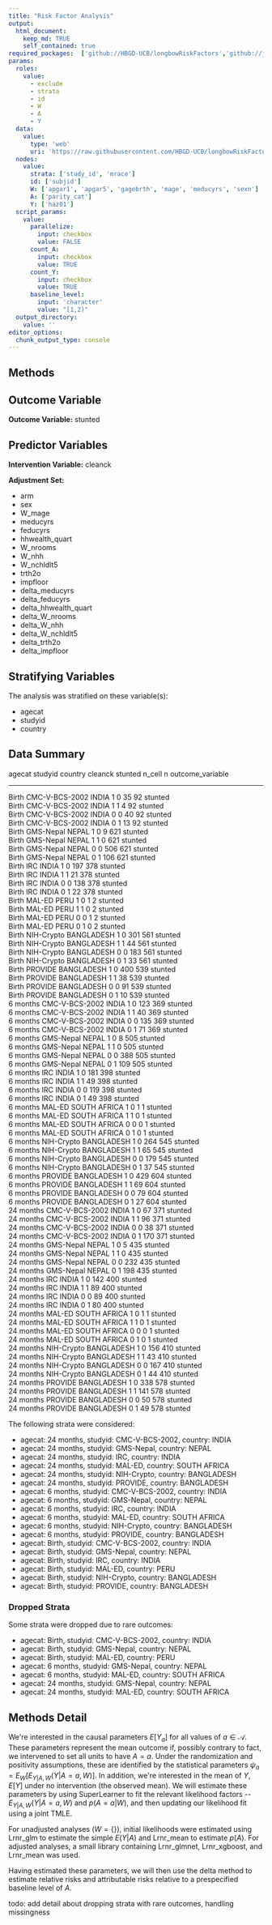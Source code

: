 ```yaml
---
title: "Risk Factor Analysis"
output: 
  html_document:
    keep_md: TRUE
    self_contained: true
required_packages:  ['github://HBGD-UCB/longbowRiskFactors','github://jeremyrcoyle/skimr@vector_types', 'github://tlverse/delayed']
params:
  roles:
    value:
      - exclude
      - strata
      - id
      - W
      - A
      - Y
  data: 
    value: 
      type: 'web'
      uri: 'https://raw.githubusercontent.com/HBGD-UCB/longbowRiskFactors/master/inst/sample_data/birthwt_data.rdata'
  nodes:
    value:
      strata: ['study_id', 'mrace']
      id: ['subjid']
      W: ['apgar1', 'apgar5', 'gagebrth', 'mage', 'meducyrs', 'sexn']
      A: ['parity_cat']
      Y: ['haz01']
  script_params:
    value:
      parallelize:
        input: checkbox
        value: FALSE
      count_A:
        input: checkbox
        value: TRUE
      count_Y:
        input: checkbox
        value: TRUE        
      baseline_level:
        input: 'character'
        value: "[1,2)"
  output_directory:
    value: ''
editor_options: 
  chunk_output_type: console
---
```








## Methods
## Outcome Variable

**Outcome Variable:** stunted

## Predictor Variables

**Intervention Variable:** cleanck

**Adjustment Set:**

* arm
* sex
* W_mage
* meducyrs
* feducyrs
* hhwealth_quart
* W_nrooms
* W_nhh
* W_nchldlt5
* trth2o
* impfloor
* delta_meducyrs
* delta_feducyrs
* delta_hhwealth_quart
* delta_W_nrooms
* delta_W_nhh
* delta_W_nchldlt5
* delta_trth2o
* delta_impfloor

## Stratifying Variables

The analysis was stratified on these variable(s):

* agecat
* studyid
* country

## Data Summary

agecat      studyid          country        cleanck    stunted   n_cell     n  outcome_variable 
----------  ---------------  -------------  --------  --------  -------  ----  -----------------
Birth       CMC-V-BCS-2002   INDIA          1                0       35    92  stunted          
Birth       CMC-V-BCS-2002   INDIA          1                1        4    92  stunted          
Birth       CMC-V-BCS-2002   INDIA          0                0       40    92  stunted          
Birth       CMC-V-BCS-2002   INDIA          0                1       13    92  stunted          
Birth       GMS-Nepal        NEPAL          1                0        9   621  stunted          
Birth       GMS-Nepal        NEPAL          1                1        0   621  stunted          
Birth       GMS-Nepal        NEPAL          0                0      506   621  stunted          
Birth       GMS-Nepal        NEPAL          0                1      106   621  stunted          
Birth       IRC              INDIA          1                0      197   378  stunted          
Birth       IRC              INDIA          1                1       21   378  stunted          
Birth       IRC              INDIA          0                0      138   378  stunted          
Birth       IRC              INDIA          0                1       22   378  stunted          
Birth       MAL-ED           PERU           1                0        1     2  stunted          
Birth       MAL-ED           PERU           1                1        0     2  stunted          
Birth       MAL-ED           PERU           0                0        1     2  stunted          
Birth       MAL-ED           PERU           0                1        0     2  stunted          
Birth       NIH-Crypto       BANGLADESH     1                0      301   561  stunted          
Birth       NIH-Crypto       BANGLADESH     1                1       44   561  stunted          
Birth       NIH-Crypto       BANGLADESH     0                0      183   561  stunted          
Birth       NIH-Crypto       BANGLADESH     0                1       33   561  stunted          
Birth       PROVIDE          BANGLADESH     1                0      400   539  stunted          
Birth       PROVIDE          BANGLADESH     1                1       38   539  stunted          
Birth       PROVIDE          BANGLADESH     0                0       91   539  stunted          
Birth       PROVIDE          BANGLADESH     0                1       10   539  stunted          
6 months    CMC-V-BCS-2002   INDIA          1                0      123   369  stunted          
6 months    CMC-V-BCS-2002   INDIA          1                1       40   369  stunted          
6 months    CMC-V-BCS-2002   INDIA          0                0      135   369  stunted          
6 months    CMC-V-BCS-2002   INDIA          0                1       71   369  stunted          
6 months    GMS-Nepal        NEPAL          1                0        8   505  stunted          
6 months    GMS-Nepal        NEPAL          1                1        0   505  stunted          
6 months    GMS-Nepal        NEPAL          0                0      388   505  stunted          
6 months    GMS-Nepal        NEPAL          0                1      109   505  stunted          
6 months    IRC              INDIA          1                0      181   398  stunted          
6 months    IRC              INDIA          1                1       49   398  stunted          
6 months    IRC              INDIA          0                0      119   398  stunted          
6 months    IRC              INDIA          0                1       49   398  stunted          
6 months    MAL-ED           SOUTH AFRICA   1                0        1     1  stunted          
6 months    MAL-ED           SOUTH AFRICA   1                1        0     1  stunted          
6 months    MAL-ED           SOUTH AFRICA   0                0        0     1  stunted          
6 months    MAL-ED           SOUTH AFRICA   0                1        0     1  stunted          
6 months    NIH-Crypto       BANGLADESH     1                0      264   545  stunted          
6 months    NIH-Crypto       BANGLADESH     1                1       65   545  stunted          
6 months    NIH-Crypto       BANGLADESH     0                0      179   545  stunted          
6 months    NIH-Crypto       BANGLADESH     0                1       37   545  stunted          
6 months    PROVIDE          BANGLADESH     1                0      429   604  stunted          
6 months    PROVIDE          BANGLADESH     1                1       69   604  stunted          
6 months    PROVIDE          BANGLADESH     0                0       79   604  stunted          
6 months    PROVIDE          BANGLADESH     0                1       27   604  stunted          
24 months   CMC-V-BCS-2002   INDIA          1                0       67   371  stunted          
24 months   CMC-V-BCS-2002   INDIA          1                1       96   371  stunted          
24 months   CMC-V-BCS-2002   INDIA          0                0       38   371  stunted          
24 months   CMC-V-BCS-2002   INDIA          0                1      170   371  stunted          
24 months   GMS-Nepal        NEPAL          1                0        5   435  stunted          
24 months   GMS-Nepal        NEPAL          1                1        0   435  stunted          
24 months   GMS-Nepal        NEPAL          0                0      232   435  stunted          
24 months   GMS-Nepal        NEPAL          0                1      198   435  stunted          
24 months   IRC              INDIA          1                0      142   400  stunted          
24 months   IRC              INDIA          1                1       89   400  stunted          
24 months   IRC              INDIA          0                0       89   400  stunted          
24 months   IRC              INDIA          0                1       80   400  stunted          
24 months   MAL-ED           SOUTH AFRICA   1                0        1     1  stunted          
24 months   MAL-ED           SOUTH AFRICA   1                1        0     1  stunted          
24 months   MAL-ED           SOUTH AFRICA   0                0        0     1  stunted          
24 months   MAL-ED           SOUTH AFRICA   0                1        0     1  stunted          
24 months   NIH-Crypto       BANGLADESH     1                0      156   410  stunted          
24 months   NIH-Crypto       BANGLADESH     1                1       43   410  stunted          
24 months   NIH-Crypto       BANGLADESH     0                0      167   410  stunted          
24 months   NIH-Crypto       BANGLADESH     0                1       44   410  stunted          
24 months   PROVIDE          BANGLADESH     1                0      338   578  stunted          
24 months   PROVIDE          BANGLADESH     1                1      141   578  stunted          
24 months   PROVIDE          BANGLADESH     0                0       50   578  stunted          
24 months   PROVIDE          BANGLADESH     0                1       49   578  stunted          


The following strata were considered:

* agecat: 24 months, studyid: CMC-V-BCS-2002, country: INDIA
* agecat: 24 months, studyid: GMS-Nepal, country: NEPAL
* agecat: 24 months, studyid: IRC, country: INDIA
* agecat: 24 months, studyid: MAL-ED, country: SOUTH AFRICA
* agecat: 24 months, studyid: NIH-Crypto, country: BANGLADESH
* agecat: 24 months, studyid: PROVIDE, country: BANGLADESH
* agecat: 6 months, studyid: CMC-V-BCS-2002, country: INDIA
* agecat: 6 months, studyid: GMS-Nepal, country: NEPAL
* agecat: 6 months, studyid: IRC, country: INDIA
* agecat: 6 months, studyid: MAL-ED, country: SOUTH AFRICA
* agecat: 6 months, studyid: NIH-Crypto, country: BANGLADESH
* agecat: 6 months, studyid: PROVIDE, country: BANGLADESH
* agecat: Birth, studyid: CMC-V-BCS-2002, country: INDIA
* agecat: Birth, studyid: GMS-Nepal, country: NEPAL
* agecat: Birth, studyid: IRC, country: INDIA
* agecat: Birth, studyid: MAL-ED, country: PERU
* agecat: Birth, studyid: NIH-Crypto, country: BANGLADESH
* agecat: Birth, studyid: PROVIDE, country: BANGLADESH

### Dropped Strata

Some strata were dropped due to rare outcomes:

* agecat: Birth, studyid: CMC-V-BCS-2002, country: INDIA
* agecat: Birth, studyid: GMS-Nepal, country: NEPAL
* agecat: Birth, studyid: MAL-ED, country: PERU
* agecat: 6 months, studyid: GMS-Nepal, country: NEPAL
* agecat: 6 months, studyid: MAL-ED, country: SOUTH AFRICA
* agecat: 24 months, studyid: GMS-Nepal, country: NEPAL
* agecat: 24 months, studyid: MAL-ED, country: SOUTH AFRICA

## Methods Detail

We're interested in the causal parameters $E[Y_a]$ for all values of $a \in \mathcal{A}$. These parameters represent the mean outcome if, possibly contrary to fact, we intervened to set all units to have $A=a$. Under the randomization and positivity assumptions, these are identified by the statistical parameters $\psi_a=E_W[E_{Y|A,W}(Y|A=a,W)]$.  In addition, we're interested in the mean of $Y$, $E[Y]$ under no intervention (the observed mean). We will estimate these parameters by using SuperLearner to fit the relevant likelihood factors -- $E_{Y|A,W}(Y|A=a,W)$ and $p(A=a|W)$, and then updating our likelihood fit using a joint TMLE.

For unadjusted analyses ($W=\{\}$), initial likelihoods were estimated using Lrnr_glm to estimate the simple $E(Y|A)$ and Lrnr_mean to estimate $p(A)$. For adjusted analyses, a small library containing Lrnr_glmnet, Lrnr_xgboost, and Lrnr_mean was used.

Having estimated these parameters, we will then use the delta method to estimate relative risks and attributable risks relative to a prespecified baseline level of $A$.

todo: add detail about dropping strata with rare outcomes, handling missingness







<!-- # Results Detail -->

<!-- ## Results Plots -->
<!-- ```{r plot_tsm, warning=FALSE, message=FALSE} -->
<!-- tsm_plot(formatted_results) -->
<!-- ``` -->

<!-- ```{r plot_rr, warning=FALSE, message=FALSE} -->
<!-- rr_plot(formatted_results) -->
<!-- ``` -->

<!-- ```{r plot_ate, warning=FALSE, message=FALSE} -->
<!-- ate_plot(formatted_results) -->
<!-- ``` -->

<!-- ```{r plot_paf, warning=FALSE, message=FALSE} -->
<!-- paf_plot(formatted_results) -->
<!-- ``` -->

<!-- ```{r plot_par, warning=FALSE, message=FALSE} -->
<!-- par_plot(formatted_results) -->
<!-- ``` -->

<!-- ## Results Table -->
<!-- ```{r results_tables, results="asis"} -->
<!-- parameter_types <- unique(formatted_results$type) -->
<!-- for(parameter_type in parameter_types){ -->
<!--   cat(sprintf("\n\n### Parameter: %s\n", parameter_type)) -->
<!--   print_cols <- c(nodes$strata, "intervention_level", "baseline_level",  -->
<!--                   "estimate", "ci_lower", "ci_upper") -->
<!--   subset <- formatted_results[type==parameter_type, print_cols, with=FALSE] -->

<!--   k <- kable(subset) -->
<!--   print(k) -->
<!-- } -->
<!-- ``` -->
